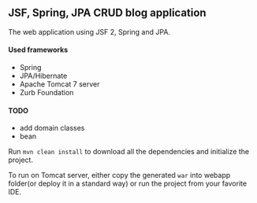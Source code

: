 JSF, Spring, JPA CRUD blog application
---

The web application using JSF 2, Spring and JPA.

#### Used frameworks
- Spring
- JPA/Hibernate
- Apache Tomcat 7 server
- Zurb Foundation

#### TODO

- add domain classes
- bean


Run `mvn clean install` to download all the dependencies and initialize the project.


To run on Tomcat server, either copy the generated `war` into webapp folder(or deploy it in a standard way)
or run the project from your favorite IDE.
